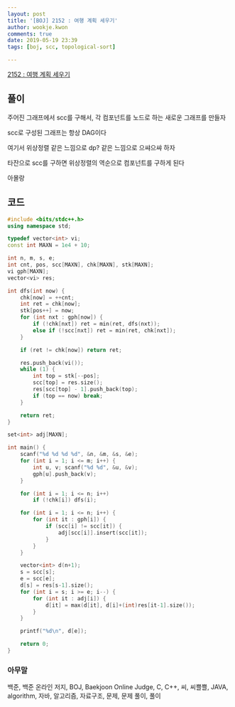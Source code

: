 ```yaml
---
layout: post
title: '[BOJ] 2152 : 여행 계획 세우기'
author: wookje.kwon
comments: true
date: 2019-05-19 23:39
tags: [boj, scc, topological-sort]

---
```


[2152 : 여행 계획 세우기](https://www.acmicpc.net/problem/2152)  

## 풀이

주어진 그래프에서 scc를 구해서, 각 컴포넌트를 노드로 하는 새로운 그래프를 만들자

scc로 구성된 그래프는 항상 DAG이다

여기서 위상정렬 같은 느낌으로 dp? 같은 느낌으로 으쌰으쌰 하자

타잔으로 scc를 구하면 위상정렬의 역순으로 컴포넌트를 구하게 된다

아몰랑

## 코드

```cpp
#include <bits/stdc++.h>
using namespace std;

typedef vector<int> vi;
const int MAXN = 1e4 + 10;

int n, m, s, e;
int cnt, pos, scc[MAXN], chk[MAXN], stk[MAXN];
vi gph[MAXN];
vector<vi> res;

int dfs(int now) {
	chk[now] = ++cnt;
	int ret = chk[now];
	stk[pos++] = now;
	for (int nxt : gph[now]) {
		if (!chk[nxt]) ret = min(ret, dfs(nxt));
		else if (!scc[nxt]) ret = min(ret, chk[nxt]);
	}

	if (ret != chk[now]) return ret;

	res.push_back(vi());
	while (1) {
		int top = stk[--pos];
		scc[top] = res.size();
		res[scc[top] - 1].push_back(top);
		if (top == now) break;
	}

	return ret;
}

set<int> adj[MAXN];

int main() {
	scanf("%d %d %d %d", &n, &m, &s, &e);
	for (int i = 1; i <= m; i++) {
		int u, v; scanf("%d %d", &u, &v);
		gph[u].push_back(v);
	}

	for (int i = 1; i <= n; i++)
		if (!chk[i]) dfs(i);

    for (int i = 1; i <= n; i++) {
        for (int it : gph[i]) {
            if (scc[i] != scc[it]) {
                adj[scc[i]].insert(scc[it]);
            }
        }
    }

    vector<int> d(n+1);
    s = scc[s];
    e = scc[e];
    d[s] = res[s-1].size();
    for (int i = s; i >= e; i--) {
        for (int it : adj[i]) {
            d[it] = max(d[it], d[i]+(int)res[it-1].size());
        }
    }

    printf("%d\n", d[e]);

	return 0;
}
```  

### 아무말  
백준, 백준 온라인 저지, BOJ, Baekjoon Online Judge, C, C++, 씨, 씨쁠쁠, JAVA, algorithm, 자바, 알고리즘, 자료구조, 문제, 문제 풀이, 풀이
